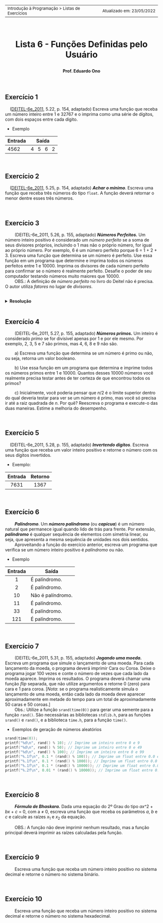 <table>
<tr>
<td align="left" width="8000">
  <small>Introdução à Programação > Listas de Exercícios</small>
</td>
<td align="right">
  <small>Atualizado&nbsp;em:&nbsp;23/05/2022</small>
</td>
</tr>
</table>

<br>

<h1 align="center">

Lista 6 - Funções Definidas pelo Usuário

</h1>

<h4 align="center">
Prof. Eduardo Ono
</h4>

<br>

## Exercício 1

&nbsp;&nbsp;&nbsp;&nbsp;([DEITEL-6e_2011], 5.22, p. 154, adaptado) Escreva uma função que receba um número inteiro entre 1 e 32767 e o imprima como uma série de dígitos, com dois espaços entre cada dígito.

* Exemplo

| Entrada | Saída |
| --- | :-: |
| 4562 | 4 &nbsp; 5 &nbsp; 6 &nbsp; 2

<br>

## Exercício 2

&nbsp;&nbsp;&nbsp;&nbsp;([DEITEL-6e_2011], 5.25, p. 154, adaptado) __*Achar o mínimo*__. Escreva uma função que receba três números do tipo `float`. A função deverá retornar o menor dentre esses três números.

<br>

## Exercício 3

&nbsp;&nbsp;&nbsp;&nbsp;&nbsp;&nbsp;&nbsp;&nbsp;(DEITEL-6e_2011, 5.26, p. 155, adaptado) __*Números Perfeitos.*__ Um número inteiro positivo é considerado um _número perfeito_ se a soma de seus divisores próprios, incluindo o 1 mas não o próprio número, for igual ao próprio número. Por exemplo, 6 é um número perfeito porque 6 = 1 + 2 + 3. Escreva uma função que determina se um número é perfeito. Use essa função em um programa que determine e imprima todos os números perfeitos entre 1 e 10000. Imprima os divisores de cada número perfeito para confirmar se o número é realmente perfeito. Desafie o poder de seu computador testando números muito maiores que 10000.<br>
&nbsp;&nbsp;&nbsp;&nbsp;&nbsp;&nbsp;&nbsp;&nbsp;OBS.: A definição de _número perfeito_ no livro do Deitel não é precisa. O autor utiliza _fatores_ no lugar de _divisores_.

<br>

<details>
<summary>
  <strong>Resolução</strong>
</summary>
<section markdown="1">

```c
#include <stdio.h>
#include <stdbool.h>

bool verificarNumPerfeito(int num);
void imprimirDivisores(int num);

int main()
{
    bool num_perfeito;

    for (int num = 1; num <= 10000; num++)
    {
        num_perfeito = verificarNumPerfeito(num);
        if (num_perfeito)
        {
            printf("%d  ->  ", num);
            imprimirDivisores(num);
        }
    }
    printf("\n");

    return 0;
}

bool verificarNumPerfeito(int num)
{
    int soma_divisores = 0;

    for (int divisor = 1; divisor <= num/2; divisor++)
        if (num % divisor == 0)
            soma_divisores += divisor;
    if (num == soma_divisores)
        return true;
    else
        return false;
}

// Imprime os divisoes sem considerar o próprio número.
void imprimirDivisores(int num)
{
    for (int divisor = 1; divisor <= num/2; divisor++)
        if (num % divisor == 0)
            printf("%d  ", divisor);
    printf("\n");
}
```

</section>
</details>

<br>

## Exercício 4

&nbsp;&nbsp;&nbsp;&nbsp;&nbsp;&nbsp;&nbsp;&nbsp;(DEITEL-6e_2011, 5.27, p. 155, adaptado) __*Números primos.*__ Um inteiro é considerado _primo_ se for divisível apenas por 1 e por ele mesmo. Por exemplo, 2, 3, 5 e 7 são primos, mas 4, 6, 8 e 9 não são.

&nbsp;&nbsp;&nbsp;&nbsp;&nbsp;&nbsp;&nbsp;&nbsp;a) Escreva uma função que determina se um número é primo ou não, ou seja, retorna um valor booleano.

&nbsp;&nbsp;&nbsp;&nbsp;&nbsp;&nbsp;&nbsp;&nbsp;b) Use essa função em um programa que determina e imprime todos os números primos entre 1 e 10000. Quantos desses 10000 números você realmente precisa testar antes de ter certeza de que encontrou todos os primos?

&nbsp;&nbsp;&nbsp;&nbsp;&nbsp;&nbsp;&nbsp;&nbsp;c) Inicialmente, você poderia pensar que _n_/2 é o limite superior dentro do qual deveria testar para ver se um número é primo, mas você só precisa ir até a raiz quadrada de _n_. Por quê? Reescreva o programa e execute-o das duas maneiras. Estime a melhoria do desempenho.

<br>

## Exercício 5

&nbsp;&nbsp;&nbsp;&nbsp;(DEITEL-6e_2011, 5.28, p. 155, adaptado) __*Invertendo dígitos*__. Escreva uma função que receba um valor inteiro positivo e retorne o número com os seus dígitos invertidos.

* Exemplo:

| Entrada | Retorno |
| :-: | :-: |
| 7631 | 1367 |

<br>

## Exercício 6

&nbsp;&nbsp;&nbsp;&nbsp;&nbsp;&nbsp;&nbsp;&nbsp;__*Palíndromo*__. Um __*número palíndromo*__ (ou __*capicua*__) é um número natural que permanece igual quando lido de trás para frente. Por extensão, __*palíndromo*__ é qualquer sequência de elementos com simetria linear, ou seja, que apresenta a mesma sequência de unidades nos dois sentidos.<br>&nbsp;&nbsp;&nbsp;&nbsp;&nbsp;&nbsp;&nbsp;&nbsp;Aproveitando a função do exercício anterior, escreva um programa que verifica se um número inteiro positivo é _palíndromo_ ou não.


* Exemplo

| Entrada | Saída |
| :-: | --- |
| 1 | É palíndromo. |
| 2 | É palíndromo. |
| 10 | Não é palíndromo. |
| 11 | É palíndromo. |
| 33 | É palíndromo. |
| 121 | É palíndromo. |

<br>

## Exercício 7

&nbsp;&nbsp;&nbsp;&nbsp;&nbsp;&nbsp;&nbsp;&nbsp;(DEITEL-6e_2011, 5.31, p. 155, adaptado) __*Jogando uma moeda.*__ Escreva um programa que simule o lançamento de uma moeda. Para cada lançamento da moeda, o programa deverá imprimir Cara ou Coroa. Deixe o programa jogar 100 vezes e conte o número de vezes que cada lado da moeda aparece. Imprima os resultados. O programa deverá chamar uma função _flip_ separada, que não utilize argumentos e retorne 0 (zero) para cara e 1 para coroa. [_Nota_: se o programa realisticamente simula o lançamento de uma moeda, então cada lado da moeda deve aparecer aproximadamente em metade do tempo para um total de aproximadamente 50 caras e 50 coroas.]<br>&nbsp;&nbsp;&nbsp;&nbsp;&nbsp;&nbsp;&nbsp;&nbsp;Obs.: Utilize a função `srand(time(0))` para gerar uma semente para a função `rand()`. São necessárias as bibliotecas `stdlib.h`, para as funções `srand()` e `rand()`, e a biblioteca `time.h`, para a função `time()`.

* Exemplos de geração de números aleatórios 

```c
srand(time(0));
printf("%d\n", rand() % 10); // Imprime um inteiro entre 0 e 9
printf("%d\n", rand() % 50); // Imprime um inteiro entre 0 e 49
printf("%d\n", rand() % 100); // Imprime um inteiro entre 0 e 99
printf("%.1f\n", 0.1 * (rand() % 100)); // Imprime um float entre 0.0 e 9.9
printf("%.1f\n", 0.1 * (rand() % 1000)); // Imprime um float entre 0.0 e 99.9
printf("%.1f\n", 0.1 * (rand() % 10000)); // Imprime um float entre 0.0 e 999.9
printf("%.2f\n", 0.01 * (rand() % 10000)); // Imprime um float entre 0.00 e 99.99
```

<br>

## Exercício 8

&nbsp;&nbsp;&nbsp;&nbsp;&nbsp;&nbsp;&nbsp;&nbsp;__*Fórmula de Bhaskara.*__ Dada uma equação do 2º Grau do tipo _ax_^2 + _bx_ + _c_ = 0, com a&nbsp;&ne;&nbsp;0, escreva uma função que receba os parâmetros _a_, _b_ e _c_ e calcule as raízes _x_<sub>1</sub> e _x_<sub>2</sub> da equação.

&nbsp;&nbsp;&nbsp;&nbsp;&nbsp;&nbsp;&nbsp;&nbsp;OBS.: A função não deve imprimir nenhum resultado, mas a função principal deverá imprimir as raízes calculadas pela função.

<br>

## Exercício 9

&nbsp;&nbsp;&nbsp;&nbsp;&nbsp;&nbsp;&nbsp;&nbsp;Escreva uma função que receba um número inteiro positivo no sistema decimal e retorne o número no sistema binário.

<br>

## Exercício 10

&nbsp;&nbsp;&nbsp;&nbsp;&nbsp;&nbsp;&nbsp;&nbsp;Escreva uma função que receba um número inteiro positivo no sistema decimal e retorne o número no sistema hexadecimal.

<br>

[DEITEL-6e_2011]: "../README.md#DEITEL-6e_2011

